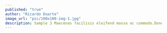 ```yaml
---
published: "true"
author: "Ricardo Duarte"
image_url: "pic/100x100-img-1.jpg"
description: Sample 3 Maecenas facilisis eleifend massa ac commodo.Donec at ullamcorper lectus, quis fringilla velit.
---
```

